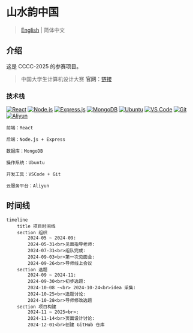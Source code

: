 # 山水韵中国

> [English](./README.md) | 简体中文

## 介绍

这是 CCCC-2025 的参赛项目。

> 中国大学生计算机设计大赛 **官网**：[链接](https://jsjds.blcu.edu.cn/index.htm)

### 技术栈

[![React](https://img.shields.io/badge/react-%2320232a.svg?style=for-the-badge&logo=react&logoColor=%2361DAFB)](https://reactjs.org/)
[![Node.js](https://img.shields.io/badge/node.js-6DA55F?style=for-the-badge&logo=node.js&logoColor=white)](https://nodejs.org/)
[![Express.js](https://img.shields.io/badge/express.js-%23404d59.svg?style=for-the-badge&logo=express&logoColor=%2361DAFB)](https://expressjs.com/)
[![MongoDB](https://img.shields.io/badge/MongoDB-%234ea94b.svg?style=for-the-badge&logo=mongodb&logoColor=white)](https://www.mongodb.com/)
[![Ubuntu](https://img.shields.io/badge/Ubuntu-E95420?style=for-the-badge&logo=ubuntu&logoColor=white)](https://cn.ubuntu.com/)
[![VS Code](https://img.shields.io/badge/Visual%20Studio%20Code-0078d7.svg?style=for-the-badge&logo=visual-studio-code&logoColor=white)](https://code.visualstudio.com/)
[![Git](https://img.shields.io/badge/git-%23F05033.svg?style=for-the-badge&logo=git&logoColor=white)](https://git-scm.com/)
[![Aliyun](https://img.shields.io/badge/Aliyun-FF6A00?style=for-the-badge&logo=aliyun&logoColor=white)](https://www.aliyun.com/)

```
前端：React

后端：Node.js + Express

数据库：MongoDB

操作系统：Ubuntu

开发工具：VSCode + Git

云服务平台：Aliyun
```

## 时间线

```mermaid
timeline
    title 项目时间线
    section 组织
        2024-05 ~ 2024-09:
        2024-05-31<br>见面指导老师:
        2024-07-31<br>组队完成:
        2024-09-03<br>第一次见面会:
        2024-09-26<br>导师线上会议
    section 选题
        2024-09 ~ 2024-11:
        2024-09-30<br>初步选题:
        2024-10-08 ~<br> 2024-10-24<br>idea 采集:
        2024-10-25<br>选题讨论:
        2024-10-28<br>导师修改选题
    section 项目构建
        2024-11 ~ 2025<br>:
        2024-11-14<br>页面设计讨论:
        2024-12-01<br>创建 GitHub 仓库
```
